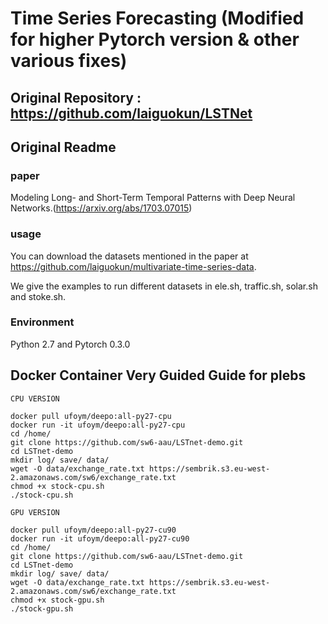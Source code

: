 # Time Series Forecasting (Modified for higher Pytorch version & other various fixes)
## Original Repository : https://github.com/laiguokun/LSTNet
## Original Readme
### paper

Modeling Long- and Short-Term Temporal Patterns with Deep Neural Networks.(https://arxiv.org/abs/1703.07015)

### usage

You can download the datasets mentioned in the paper at https://github.com/laiguokun/multivariate-time-series-data.

We give the examples to run different datasets in ele.sh, traffic.sh, solar.sh and stoke.sh.

### Environment 

Python 2.7 and Pytorch 0.3.0

## Docker Container Very Guided Guide for plebs
```
CPU VERSION

docker pull ufoym/deepo:all-py27-cpu
docker run -it ufoym/deepo:all-py27-cpu
cd /home/
git clone https://github.com/sw6-aau/LSTnet-demo.git
cd LSTnet-demo
mkdir log/ save/ data/
wget -O data/exchange_rate.txt https://sembrik.s3.eu-west-2.amazonaws.com/sw6/exchange_rate.txt
chmod +x stock-cpu.sh 
./stock-cpu.sh

GPU VERSION

docker pull ufoym/deepo:all-py27-cu90
docker run -it ufoym/deepo:all-py27-cu90
cd /home/
git clone https://github.com/sw6-aau/LSTnet-demo.git
cd LSTnet-demo
mkdir log/ save/ data/
wget -O data/exchange_rate.txt https://sembrik.s3.eu-west-2.amazonaws.com/sw6/exchange_rate.txt
chmod +x stock-gpu.sh 
./stock-gpu.sh
```
